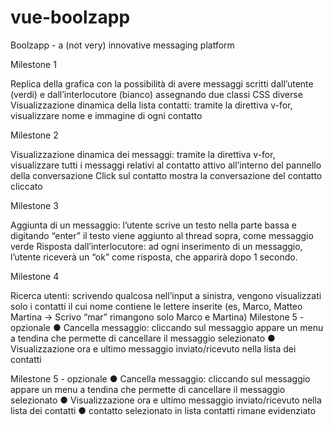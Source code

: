# vue-boolzapp

Boolzapp - a (not very) innovative messaging
platform

Milestone 1

Replica della grafica con la possibilità di avere messaggi scritti dall’utente (verdi) e
dall’interlocutore (bianco) assegnando due classi CSS diverse
Visualizzazione dinamica della lista contatti: tramite la direttiva v-for, visualizzare
nome e immagine di ogni contatto

Milestone 2

Visualizzazione dinamica dei messaggi: tramite la direttiva v-for, visualizzare tutti i
messaggi relativi al contatto attivo all’interno del pannello della conversazione
Click sul contatto mostra la conversazione del contatto cliccato

Milestone 3

Aggiunta di un messaggio: l’utente scrive un testo nella parte bassa e digitando
“enter” il testo viene aggiunto al thread sopra, come messaggio verde
Risposta dall’interlocutore: ad ogni inserimento di un messaggio, l’utente riceverà
un “ok” come risposta, che apparirà dopo 1 secondo.

Milestone 4

Ricerca utenti: scrivendo qualcosa nell’input a sinistra, vengono visualizzati solo i
contatti il cui nome contiene le lettere inserite (es, Marco, Matteo Martina -> Scrivo
“mar” rimangono solo Marco e Martina)
Milestone 5 - opzionale
● Cancella messaggio: cliccando sul messaggio appare un menu a tendina che
permette di cancellare il messaggio selezionato
● Visualizzazione ora e ultimo messaggio inviato/ricevuto nella lista dei contatti

Milestone 5 - opzionale
● Cancella messaggio: cliccando sul messaggio appare un menu a tendina che
permette di cancellare il messaggio selezionato
● Visualizzazione ora e ultimo messaggio inviato/ricevuto nella lista dei contatti
● contatto selezionato in lista contatti rimane evidenziato
